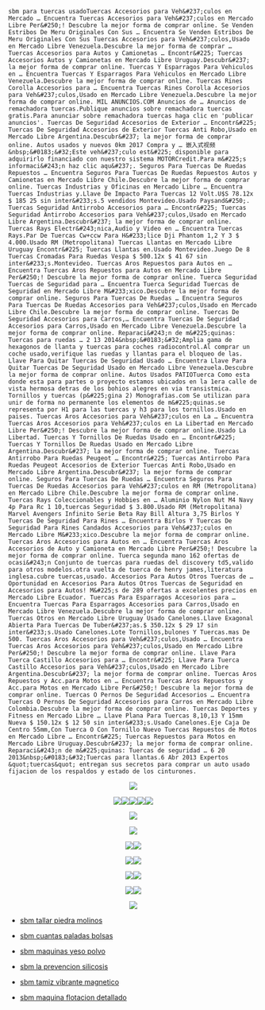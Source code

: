 
```
sbm para tuercas usadoTuercas Accesorios para Veh&#237;culos en Mercado … Encuentra Tuercas Accesorios para Veh&#237;culos en Mercado Libre Per&#250;! Descubre la mejor forma de comprar online. Se Venden Estribos De Meru Originales Con Sus … Encuentra Se Venden Estribos De Meru Originales Con Sus Tuercas Accesorios para Veh&#237;culos,Usado en Mercado Libre Venezuela.Descubre la mejor forma de comprar … Tuercas Accesorios para Autos y Camionetas … Encontr&#225; Tuercas Accesorios Autos y Camionetas en Mercado Libre Uruguay.Descubr&#237; la mejor forma de comprar online. Tuercas Y Esparragos Para Vehiculos en … Encuentra Tuercas Y Esparragos Para Vehiculos en Mercado Libre Venezuela.Descubre la mejor forma de comprar online. Tuercas Rines Corolla Accesorios para … Encuentra Tuercas Rines Corolla Accesorios para Veh&#237;culos,Usado en Mercado Libre Venezuela.Descubre la mejor forma de comprar online. MIL ANUNCIOS.COM Anuncios de … Anuncios de remachadora tuercas.Publique anuncios sobre remachadora tuercas gratis.Para anunciar sobre remachadora tuercas haga clic en 'publicar anuncios'. Tuercas De Seguridad Accesorios de Exterior … Encontr&#225; Tuercas De Seguridad Accesorios de Exterior Tuercas Anti Robo,Usado en Mercado Libre Argentina.Descubr&#237; la mejor forma de comprar online. Autos usados y nuevos 0km 2017 Compra y … 嵌入式视频&nbsp;&#0183;&#32;Este veh&#237;culo est&#225; disponible para adquirirlo financiado con nuestro sistema MOTORCredit.Para m&#225;s informaci&#243;n haz clic aqu&#237;. Seguros Para Tuercas De Ruedas Repuestos … Encuentra Seguros Para Tuercas De Ruedas Repuestos Autos y Camionetas en Mercado Libre Chile.Descubre la mejor forma de comprar online. Tuercas Industrias y Oficinas en Mercado Libre … Encuentra Tuercas Industrias y.Llave De Impacto Para Tuercas 12 Volt.U$S 78.12x $ 185 25 sin inter&#233;s.5 vendidos Montevideo.Usado Paysand&#250;. Tuercas Seguridad Antirrobo Accesorios para … Encontr&#225; Tuercas Seguridad Antirrobo Accesorios para Veh&#237;culos,Usado en Mercado Libre Argentina.Descubr&#237; la mejor forma de comprar online. Tuercas Rays Electr&#243;nica,Audio y Video en … Encuentra Tuercas Rays.Par De Tuercas Cw+ccw Para H&#233;lice Dji Phantom 1,2 Y 3 $ 4.000.Usado RM (Metropolitana) Tuercas Llantas en Mercado Libre Uruguay Encontr&#225; Tuercas Llantas en.Usado Montevideo.Juego De 8 Tuercas Cromadas Para Ruedas Vespa $ 500.12x $ 41 67 sin inter&#233;s.Montevideo. Tuercas Aros Repuestos para Autos en … Encuentra Tuercas Aros Repuestos para Autos en Mercado Libre Per&#250;! Descubre la mejor forma de comprar online. Tuerca Seguridad Tuercas de Seguridad para … Encuentra Tuerca Seguridad Tuercas de Seguridad en Mercado Libre M&#233;xico.Descubre la mejor forma de comprar online. Seguros Para Tuercas De Ruedas … Encuentra Seguros Para Tuercas De Ruedas Accesorios para Veh&#237;culos,Usado en Mercado Libre Chile.Descubre la mejor forma de comprar online. Tuercas De Seguridad Accesorios para Carros,… Encuentra Tuercas De Seguridad Accesorios para Carros,Usado en Mercado Libre Venezuela.Descubre la mejor forma de comprar online. Reparaci&#243;n de m&#225;quinas: Tuercas para ruedas … 2 13 2014&nbsp;&#0183;&#32;Amplia gama de hexagonos de llanta y tuercas para coches radiocontrol.Al comprar un coche usado,verifique las ruedas y llantas para el bloqueo de las. Llave Para Quitar Tuercas De Seguridad Usado … Encuentra Llave Para Quitar Tuercas De Seguridad Usado en Mercado Libre Venezuela.Descubre la mejor forma de comprar online. Autos Usados PATIOTuerca Como esta donde esta para partes o proyecto estamos ubicados en la 1era calle de vista hermosa detras de los bohios alegres en via transistmica. Tornillos y tuercas (p&#225;gina 2) Monografias.com Se utilizan para unir de forma no permanente los elementos de m&#225;quinas.se representa por H1 para las tuercas y h3 para los tornillos.Usado en paises. Tuercas Aros Accesorios para Veh&#237;culos en La … Encuentra Tuercas Aros Accesorios para Veh&#237;culos en La Libertad en Mercado Libre Per&#250;! Descubre la mejor forma de comprar online.Usado La Libertad. Tuercas Y Tornillos De Ruedas Usado en … Encontr&#225; Tuercas Y Tornillos De Ruedas Usado en Mercado Libre Argentina.Descubr&#237; la mejor forma de comprar online. Tuercas Antirrobo Para Ruedas Peugeot … Encontr&#225; Tuercas Antirrobo Para Ruedas Peugeot Accesorios de Exterior Tuercas Anti Robo,Usado en Mercado Libre Argentina.Descubr&#237; la mejor forma de comprar online. Seguros Para Tuercas De Ruedas … Encuentra Seguros Para Tuercas De Ruedas Accesorios para Veh&#237;culos en RM (Metropolitana) en Mercado Libre Chile.Descubre la mejor forma de comprar online. Tuercas Rays Coleccionables y Hobbies en … Aluminio Nylon Nut M4 Navy 4p Para Rc 1 10,tuercas Seguridad $ 3.800.Usado RM (Metropolitana) Marvel Avengers Infinito Serie Beta Ray Bill Altura 3,75 Birlos Y Tuercas De Seguridad Para Rines … Encuentra Birlos Y Tuercas De Seguridad Para Rines Candados Accesorios para Veh&#237;culos en Mercado Libre M&#233;xico.Descubre la mejor forma de comprar online. Tuercas Aros Accesorios para Autos en … Encuentra Tuercas Aros Accesorios de Auto y Camioneta en Mercado Libre Per&#250;! Descubre la mejor forma de comprar online. Tuerca segunda mano 162 ofertas de ocasi&#243;n Conjunto de tuercas para ruedas del discovery td5,valido para otros modelos.otra vuelta de tuerca de henry james,literatura inglesa.cubre tuercas,usado. Accesorios Para Autos Otros Tuercas de … Oportunidad en Accesorios Para Autos Otros Tuercas de Seguridad en Accesorios para Autos! M&#225;s de 289 ofertas a excelentes precios en Mercado Libre Ecuador. Tuercas Para Esparragos Accesorios para … Encuentra Tuercas Para Esparragos Accesorios para Carros,Usado en Mercado Libre Venezuela.Descubre la mejor forma de comprar online. Tuercas Otros en Mercado Libre Uruguay Usado Canelones.Llave Exagonal Abierta Para Tuercas De Tuber&#237;as.$ 350.12x $ 29 17 sin inter&#233;s.Usado Canelones.Lote Tornillos,bulones Y Tuercas.mas De 500. Tuercas Aros Accesorios para Veh&#237;culos,Usado … Encuentra Tuercas Aros Accesorios para Veh&#237;culos,Usado en Mercado Libre Per&#250;! Descubre la mejor forma de comprar online. Llave Para Tuerca Castillo Accesorios para … Encontr&#225; Llave Para Tuerca Castillo Accesorios para Veh&#237;culos,Usado en Mercado Libre Argentina.Descubr&#237; la mejor forma de comprar online. Tuercas Aros Repuestos y Acc.para Motos en … Encuentra Tuercas Aros Repuestos y Acc.para Motos en Mercado Libre Per&#250;! Descubre la mejor forma de comprar online. Tuercas O Pernos De Seguridad Accesorios … Encuentra Tuercas O Pernos De Seguridad Accesorios para Carros en Mercado Libre Colombia.Descubre la mejor forma de comprar online. Tuercas Deportes y Fitness en Mercado Libre … Llave Plana Para Tuercas 8,10,13 Y 15mm Nueva $ 150.12x $ 12 50 sin inter&#233;s.Usado Canelones.Eje Caja De Centro 55mm,Con Tuerca O Con Tornillo Nuevo Tuercas Repuestos de Motos en Mercado Libre … Encontr&#225; Tuercas Repuestos para Motos en Mercado Libre Uruguay.Descubr&#237; la mejor forma de comprar online. Reparaci&#243;n de m&#225;quinas: Tuercas de seguridad … 6 20 2013&nbsp;&#0183;&#32;Tuercas para llantas.6 Abr 2013 Expertos &quot;tuercas&quot; entregan sus secretos para comprar un auto usado fijacion de los respaldos y estado de los cinturones. 
```

<div align="center">

<a href="https://es-crusher.shibang-china.com/github&k=sbm+para+tuercas+usado"><img src="https://static.shibang-china.com/es/crusher/logo.jpg"></a>

<a href="https://es-crusher.shibang-china.com/github&k=sbm+para+tuercas+usado"><img src="https://static.shibang-china.com/es/crusher/index.jpg"></a><a href="https://es-crusher.shibang-china.com/material.htmlgithub&k=sbm+para+tuercas+usado"><img src="https://static.shibang-china.com/es/crusher/material.jpg"></a><a href="https://es-crusher.shibang-china.com/application.htmlgithub&k=sbm+para+tuercas+usado"><img src="https://static.shibang-china.com/es/crusher/application.jpg"></a><a href="https://es-crusher.shibang-china.com/aboutus.htmlgithub&k=sbm+para+tuercas+usado"><img src="https://static.shibang-china.com/es/crusher/aboutus.jpg"></a><a href="https://es-crusher.shibang-china.com/contact.htmlgithub&k=sbm+para+tuercas+usado"><img src="https://static.shibang-china.com/es/crusher/contact.jpg"></a>

<a href="https://es-crusher.shibang-china.com/github&k=sbm+para+tuercas+usado"><img src="https://static.shibang-china.com/es/crusher/banner.jpg"></a>

<a href="https://swt.shibang-china.com/github&k=sbm+para+tuercas+usado"><img src="https://static.shibang-china.com/es/crusher/text.jpg"></a>

<a href="https://swt.shibang-china.com/github&k=sbm+para+tuercas+usado"><img src="https://static.shibang-china.com/es/crusher/chat.jpg"></a><a href="https://es-crusher.shibang-china.com/contact.htmlgithub&k=sbm+para+tuercas+usado"><img src="https://static.shibang-china.com/es/crusher/message.jpg"></a>

<a href="https://es-crusher.shibang-china.com/products/pe.htmlgithub&k=sbm+para+tuercas+usado"><img src="https://static.shibang-china.com/es/crusher/pe.jpg"></a><a href="https://es-crusher.shibang-china.com/products/pf.htmlgithub&k=sbm+para+tuercas+usado"><img src="https://static.shibang-china.com/es/crusher/pf.jpg"></a>

<a href="https://es-crusher.shibang-china.com/products/hpt.htmlgithub&k=sbm+para+tuercas+usado"><img src="https://static.shibang-china.com/es/crusher/hpt.jpg"></a><a href="https://es-crusher.shibang-china.com/products/vsi.htmlgithub&k=sbm+para+tuercas+usado"><img src="https://static.shibang-china.com/es/crusher/vsi.jpg"></a>

<a href="https://es-crusher.shibang-china.com/products/klv.htmlgithub&k=sbm+para+tuercas+usado"><img src="https://static.shibang-china.com/es/crusher/klv.jpg"></a><a href="https://es-crusher.shibang-china.com/products/portable.htmlgithub&k=sbm+para+tuercas+usado"><img src="https://static.shibang-china.com/es/crusher/portable.jpg"></a>

<a href="https://swt.shibang-china.com/github&k=sbm+para+tuercas+usado"><img src="https://static.shibang-china.com/es/crusher/case.jpg"></a>

</div>


* [sbm tallar piedra molinos](sbm%20tallar%20piedra%20molinos.md)

* [sbm cuantas paladas bolsas](sbm%20cuantas%20paladas%20bolsas.md)

* [sbm maquinas yeso polvo](sbm%20maquinas%20yeso%20polvo.md)

* [sbm la prevencion silicosis](sbm%20la%20prevencion%20silicosis.md)

* [sbm tamiz vibrante magnetico](sbm%20tamiz%20vibrante%20magnetico.md)

* [sbm maquina flotacion detallado](sbm%20maquina%20flotacion%20detallado.md)